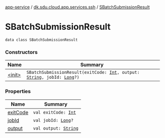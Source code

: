 [app-service](../../index.md) / [dk.sdu.cloud.app.services.ssh](../index.md) / [SBatchSubmissionResult](./index.md)

# SBatchSubmissionResult

`data class SBatchSubmissionResult`

### Constructors

| Name | Summary |
|---|---|
| [&lt;init&gt;](-init-.md) | `SBatchSubmissionResult(exitCode: `[`Int`](https://kotlinlang.org/api/latest/jvm/stdlib/kotlin/-int/index.html)`, output: `[`String`](https://kotlinlang.org/api/latest/jvm/stdlib/kotlin/-string/index.html)`, jobId: `[`Long`](https://kotlinlang.org/api/latest/jvm/stdlib/kotlin/-long/index.html)`?)` |

### Properties

| Name | Summary |
|---|---|
| [exitCode](exit-code.md) | `val exitCode: `[`Int`](https://kotlinlang.org/api/latest/jvm/stdlib/kotlin/-int/index.html) |
| [jobId](job-id.md) | `val jobId: `[`Long`](https://kotlinlang.org/api/latest/jvm/stdlib/kotlin/-long/index.html)`?` |
| [output](output.md) | `val output: `[`String`](https://kotlinlang.org/api/latest/jvm/stdlib/kotlin/-string/index.html) |
